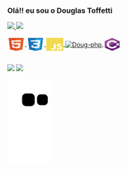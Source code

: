 ### Olá!! eu sou o Douglas Toffetti

<div>
  <a href="https://github.com/DouglasLimaToffetti">
  <img height="180em" src="https://github-readme-stats.vercel.app/api?username=DouglasLimaToffetti&show_icons=true&theme=dracula&include_all_commits=true&count_private=true"/> 
   <img height="180em" src="https://github-readme-stats.vercel.app/api/top-langs/?username=DouglasLimaToffetti&layout=compact&langs_count=7&theme=dracula"/>
</div>
<div style="display: inline_block"><br>
  <img align="center" alt="Doug-HTML" height="30" width="40" src="https://raw.githubusercontent.com/devicons/devicon/master/icons/html5/html5-original.svg">
  <img align="center" alt="Doug-CSS" height="30" width="40" src="https://raw.githubusercontent.com/devicons/devicon/master/icons/css3/css3-original.svg">
  <img align="center" alt="Doug-Js" height="30" width="40" src="https://raw.githubusercontent.com/devicons/devicon/master/icons/javascript/javascript-plain.svg">
  <img align="center" alt="Doug-php" height="50" width="40" src="https://cdn.jsdelivr.net/gh/devicons/devicon/icons/php/php-original.svg" />
  <img align="center" alt="Rafa-Csharp" height="30" width="40" src="https://raw.githubusercontent.com/devicons/devicon/master/icons/csharp/csharp-original.svg">
</div>
  
##
  
<div>
  <a href = "mailto:douglas.toffetti1@gmail.com"><img src="https://img.shields.io/badge/-Gmail-%23333?style=for-the-badge&logo=gmail&logoColor=white" target="_blank"></a>
  <a href="https://www.linkedin.com/in/douglas-lima-toffetti-57053b19a/" target="_blank"><img src="https://img.shields.io/badge/-LinkedIn-%230077B5?style=for-the-badge&logo=linkedin&logoColor=white" target="_blank"></a> 
  
![Snake animation](https://github.com/DouglasLimaToffetti/DouglasLimaToffetti/blob/output/github-contribution-grid-snake.svg)
  
</div>
